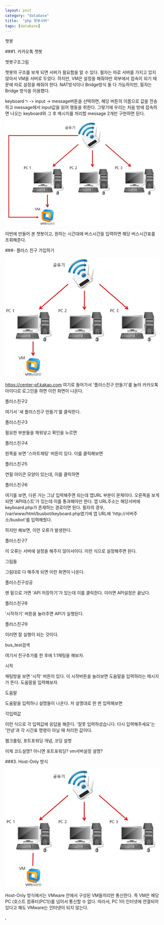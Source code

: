 ```yaml
---
layout: post
category: "database"
title:  "php 챗봇서버"
tags: [database]
---
```



챗봇



###1. 카카오톡 챗봇

챗봇구조그림

챗봇의 구조를 보게 되면 서버가 필요함을 알 수 있다. 필자는 따로 서버를 가지고 있지 않아서 VM을 서버로 두었다. 하지만, VM은 설정을 해줘야만 외부에서 접속이 되기 때문에 따로 설정을 해줘야 한다.  NAT방식이나 Bridge방식 둘 다 가능하지만, 필자는 Bridge 방식을 이용했다.   

keyboardㄱ -> input -> message버튼을 선택하면, 해당 버튼의 이름으로 값을 전송하고 message에서 input값을 읽어 행동을 취한다. 그렇기에 우리는 처음 방에 접속하면 나오는 keyboard와 그 후 메시지를 처리할 message 2개만 구현하면 된다.

![Bridge](https://github.com/P00HP00H/P00HP00H.github.io/blob/4f88b77a75c27f99b7b478f210814a31c7f77347/img/Bridge.JPG?raw=true)

이번에 만들어 본 챗봇이고, 원하는 시간대에 버스시간을 입력하면 해당 버스시간표를 조회해준다. 







###- 플러스 친구 가입하기

![NAT](https://github.com/P00HP00H/P00HP00H.github.io/blob/4f88b77a75c27f99b7b478f210814a31c7f77347/img/NAT.JPG?raw=true)

https://center-pf.kakao.com 여기로 들어가서 '플러스친구 만들기'를 눌러 카카오톡 아이디로 로그인을 하면 이런 화면이 나온다.

플러스친구2

여기서 '새 플러스친구 만들기'를 클릭한다.

플러스친구3

필요한 부분들을 채워넣고 확인을 누르면

플러스친구4

왼쪽을 보면 '스마트채팅' 버튼이 있다. 이를 클릭해보면

플러스친구5

연필 아이콘 모양이 있는데, 이를 클릭하면

플러스친구6

여기를 보면, 다른 거는 그냥 입력해주면 되는데 앱URL 부분이 문제이다. 오른쪽을 보게 되면 'API테스트'가 있는데 이를 통과해야만 한다. 앱 URL주소는 해당서버에 keyboard.php가 존재하는 경로이면 된다. 필자의 경우, /var/www/html/busbot/keyboard.php였기에 앱 URL에 'http://서버주소/busbot'를 입력해줬다.

하지만 해보면, 이런 오류가 발생한다.

플러스친구7

이 오류는 서버에 설정을 해주지 않아서이다. 이런 식으로 설정해주면 된다.

그림들

그림대로 다 해주게 되면 이런 화면이 나온다.

플러스친구성공

맨 밑으로 가면 'API 저장하기'가 있는데 이를 클릭한다. 이러면 API설정은 끝났다.

플러스친구8

'시작하기' 버튼을 눌러주면 API가 실행된다.

플러스친구9

이러면 잘 실행이 되는 것이다.

 

bus_test검색

여기서 친구추가를 한 후에 1:1채팅을 해보자.

시작

채팅방을 보면 '시작' 버튼이 있다. 이 시작버튼을 눌러보면 도움말을 입력하라는 메시지가 뜬다. 도움말을 입력해보자.

도움말

도움말을 입력하니 설명들이 나온다. 저 설명대로 한 번 입력해보면

각입력값

이런 식으로 각 입력값에 응답을 해준다. '잘못 입력하셨습니다. 다시 입력해주세요'는 '안녕'과 각 시간표 명령이 아닐 때 처리한 값이다.







웹크롤링,  포트포워딩 개념, 코딩 설명



이제 코드설명? 아니면 포트포워딩? vm서버설정 설명?

###3. Host-Only 방식

![Host-Only](https://github.com/P00HP00H/P00HP00H.github.io/blob/4f88b77a75c27f99b7b478f210814a31c7f77347/img/Host-Only.JPG?raw=true)

Host-Only 방식에서는 VMware 안에서 구성된 VM들끼리만 통신한다. 즉 VM은 해당PC (호스트
컴퓨터(PC1))를 넘어서 통신할 수 없다. 따라서, PC 1이 인터넷에 연결되어 있다고 해도 VMware는 인터넷이 되지 않는다. 





,

